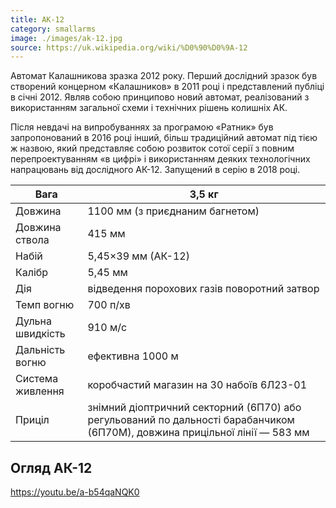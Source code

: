 ```yaml
---
title: АК-12
category: smallarms
image: ./images/ak-12.jpg
source: https://uk.wikipedia.org/wiki/%D0%90%D0%9A-12
---
```


Автомат Калашникова зразка 2012 року. Перший дослідний зразок був створений концерном «Калашников» в 2011 році і представлений публіці в січні 2012. Являв собою принципово новий автомат, реалізований з використанням загальної схеми і технічних рішень колишніх АК.

Після невдачі на випробуваннях за програмою «Ратник» був запропонований в 2016 році інший, більш традиційний автомат під тією ж назвою, який представляє собою розвиток сотої серії з повним перепроектуванням «в цифрі» і використанням деяких технологічних напрацювань від дослідного АК-12. Запущений в серію в 2018 році.

| Вага             | 3,5 кг                                                                                                                     |
| ---------------- | -------------------------------------------------------------------------------------------------------------------------- |
| Довжина          | 1100 мм (з приєднаним багнетом)                                                                                            |
| Довжина ствола   | 415 мм                                                                                                                     |
| Набій            | 5,45×39 мм (АК-12)                                                                                                         |
| Калібр           | 5,45 мм                                                                                                                    |
| Дія              | відведення порохових газів поворотний затвор                                                                               |
| Темп вогню       | 700 п/хв                                                                                                                   |
| Дульна швидкість | 910 м/с                                                                                                                    |
| Дальність вогню  | ефективна 1000 м                                                                                                           |
| Система живлення | коробчастий магазин на 30 набоїв 6Л23-01                                                                                   |
| Приціл           | знімний діоптричний секторний (6П70) або регульований по дальності барабанчиком (6П70М), довжина прицільної лінії — 583 мм |

## Огляд АК-12

https://youtu.be/a-b54qaNQK0
